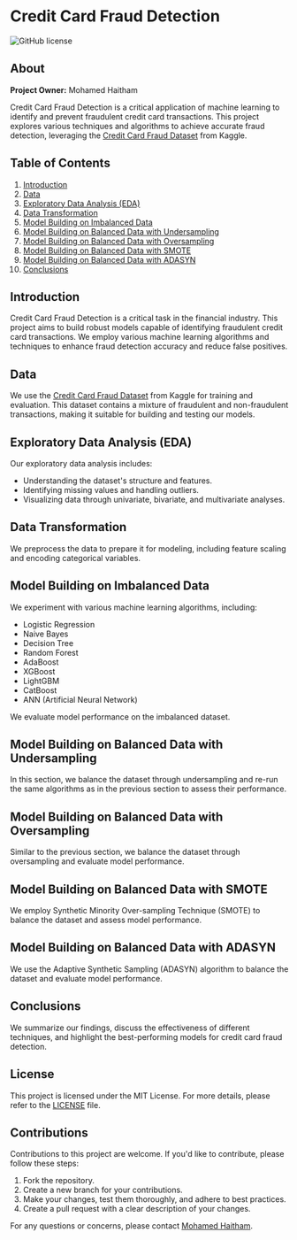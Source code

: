 # Credit Card Fraud Detection

![GitHub license](https://img.shields.io/badge/license-MIT-blue.svg)

## About

**Project Owner:** Mohamed Haitham

Credit Card Fraud Detection is a critical application of machine learning to identify and prevent fraudulent credit card transactions. This project explores various techniques and algorithms to achieve accurate fraud detection, leveraging the [Credit Card Fraud Dataset](https://www.kaggle.com/datasets/mlg-ulb/creditcardfraud) from Kaggle.

## Table of Contents
1. [Introduction](#introduction)
2. [Data](#data)
3. [Exploratory Data Analysis (EDA)](#eda)
4. [Data Transformation](#data-transformation)
5. [Model Building on Imbalanced Data](#model-building-on-imbalanced-data)
6. [Model Building on Balanced Data with Undersampling](#model-building-on-balanced-data-with-undersampling)
7. [Model Building on Balanced Data with Oversampling](#model-building-on-balanced-data-with-oversampling)
8. [Model Building on Balanced Data with SMOTE](#model-building-on-balanced-data-with-smote)
9. [Model Building on Balanced Data with ADASYN](#model-building-on-balanced-data-with-adasyn)
10. [Conclusions](#conclusions)
  
## Introduction

Credit Card Fraud Detection is a critical task in the financial industry. This project aims to build robust models capable of identifying fraudulent credit card transactions. We employ various machine learning algorithms and techniques to enhance fraud detection accuracy and reduce false positives.

## Data

We use the [Credit Card Fraud Dataset](https://www.kaggle.com/datasets/mlg-ulb/creditcardfraud) from Kaggle for training and evaluation. This dataset contains a mixture of fraudulent and non-fraudulent transactions, making it suitable for building and testing our models.

## Exploratory Data Analysis (EDA)

Our exploratory data analysis includes:

- Understanding the dataset's structure and features.
- Identifying missing values and handling outliers.
- Visualizing data through univariate, bivariate, and multivariate analyses.

## Data Transformation

We preprocess the data to prepare it for modeling, including feature scaling and encoding categorical variables.

## Model Building on Imbalanced Data

We experiment with various machine learning algorithms, including:

- Logistic Regression
- Naive Bayes
- Decision Tree
- Random Forest
- AdaBoost
- XGBoost
- LightGBM
- CatBoost
- ANN (Artificial Neural Network)

We evaluate model performance on the imbalanced dataset.

## Model Building on Balanced Data with Undersampling

In this section, we balance the dataset through undersampling and re-run the same algorithms as in the previous section to assess their performance.

## Model Building on Balanced Data with Oversampling

Similar to the previous section, we balance the dataset through oversampling and evaluate model performance.

## Model Building on Balanced Data with SMOTE

We employ Synthetic Minority Over-sampling Technique (SMOTE) to balance the dataset and assess model performance.

## Model Building on Balanced Data with ADASYN

We use the Adaptive Synthetic Sampling (ADASYN) algorithm to balance the dataset and evaluate model performance.

## Conclusions

We summarize our findings, discuss the effectiveness of different techniques, and highlight the best-performing models for credit card fraud detection.

## License

This project is licensed under the MIT License. For more details, please refer to the [LICENSE](LICENSE) file.

## Contributions

Contributions to this project are welcome. If you'd like to contribute, please follow these steps:

1. Fork the repository.
2. Create a new branch for your contributions.
3. Make your changes, test them thoroughly, and adhere to best practices.
4. Create a pull request with a clear description of your changes.

For any questions or concerns, please contact [Mohamed Haitham](medohaitham99@gmail.com).

